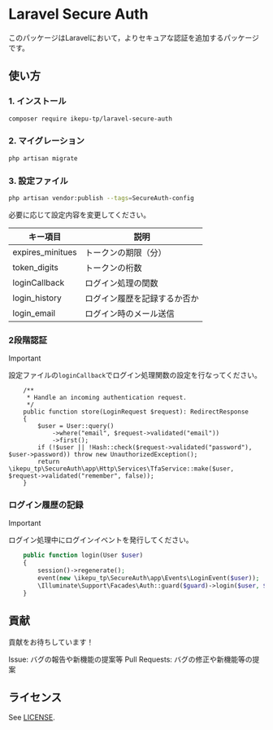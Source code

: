 # Laravel Secure Auth

このパッケージはLaravelにおいて，よりセキュアな認証を追加するパッケージです。

## 使い方

### 1. インストール

```bash
composer require ikepu-tp/laravel-secure-auth
```

### 2. マイグレーション

```bash
php artisan migrate
```

### 3. 設定ファイル

```bash
php artisan vendor:publish --tags=SecureAuth-config
```

必要に応じて設定内容を変更してください。

| キー項目         | 説明                         |
| ---------------- | ---------------------------- |
| expires_minitues | トークンの期限（分）         |
| token_digits     | トークンの桁数               |
| loginCallback    | ログイン処理の関数           |
| login_history    | ログイン履歴を記録するか否か |
| login_email      | ログイン時のメール送信       |

### 2段階認証

> [!IMPORTANT]
> 設定ファイルの`loginCallback`でログイン処理関数の設定を行なってください。

```php:AuthController Sample
    /**
     * Handle an incoming authentication request.
     */
    public function store(LoginRequest $request): RedirectResponse
    {
        $user = User::query()
            ->where("email", $request->validated("email"))
            ->first();
        if (!$user || !Hash::check($request->validated("password"), $user->password)) throw new UnauthorizedException();
        return \ikepu_tp\SecureAuth\app\Http\Services\TfaService::make($user, $request->validated("remember", false));
    }
```

### ログイン履歴の記録

> [!IMPORTANT]
> ログイン処理中にログインイベントを発行してください。

```php Login Function Sample
    public function login(User $user)
    {
        session()->regenerate();
        event(new \ikepu_tp\SecureAuth\app\Events\LoginEvent($user));
        \Illuminate\Support\Facades\Auth::guard($guard)->login($user, $remember);
    }
```

## 貢献

貢献をお待ちしています！

Issue: バグの報告や新機能の提案等
Pull Requests: バグの修正や新機能等の提案

## ライセンス

See [LICENSE](./LICENSE).
